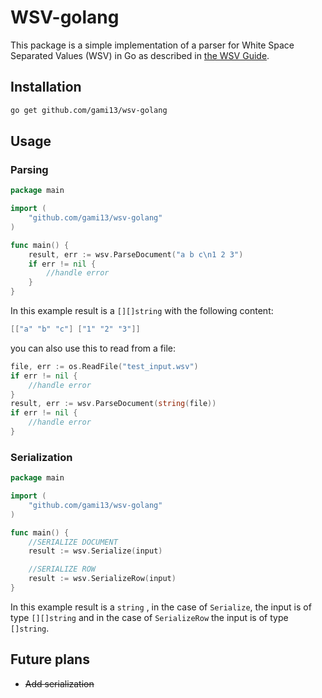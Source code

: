 # WSV-golang

This package is a simple implementation of a parser for White Space Separated Values (WSV) in Go as described in [the WSV Guide](https://dev.stenway.com/WSV/Index.html).

## Installation

```bash
go get github.com/gami13/wsv-golang
```

## Usage

### Parsing

```go
package main

import (
	"github.com/gami13/wsv-golang"
)

func main() {
	result, err := wsv.ParseDocument("a b c\n1 2 3")
	if err != nil {
		//handle error
	}
}
```

In this example result is a `[][]string` with the following content:

```go
[["a" "b" "c"] ["1" "2" "3"]]
```

you can also use this to read from a file:

```go
file, err := os.ReadFile("test_input.wsv")
if err != nil {
	//handle error
}
result, err := wsv.ParseDocument(string(file))
if err != nil {
	//handle error
}
```

### Serialization

```go
package main

import (
	"github.com/gami13/wsv-golang"
)

func main() {
	//SERIALIZE DOCUMENT
	result := wsv.Serialize(input)

	//SERIALIZE ROW
	result := wsv.SerializeRow(input)
}
```

In this example result is a `string` , in the case of `Serialize`, the input is of type `[][]string` and in the case of `SerializeRow` the input is of type `[]string`.

## Future plans

- ~~Add serialization~~
